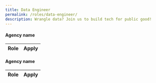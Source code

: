 ```yaml
---
title: Data Engineer
permalink: /roles/data-engineer/
description: Wrangle data? Join us to build tech for public good!
---
```

#### Agency name

| Role  | Apply |
| -------- | -------- |

#### Agency name

| Role  | Apply |
| -------- | -------- |

